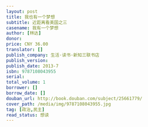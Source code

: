 ```yaml
---
layout: post
title: 我也有一个梦想
subtitle: 近距离看美国之三
casename: 我有一个梦想
author: [林达]
donor: 
price: CNY 36.00
translator: []
publish_company: 生活·读书·新知三联书店
publish_version: 
publish_date: 2013-7
isbn: 9787108043955
serial: 
total_volume: 1
borrower: []
borrow_date: []
douban_url: http://book.douban.com/subject/25661779/
cover_path: /media/img/9787108043955.jpg
tag: [政治,民主]
read_status: 想读
---
```

